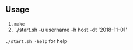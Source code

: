 ## Usage
1. `make`
2. `./start.sh -u username -h host -dt '2018-11-01'

`./start.sh -help` for help
